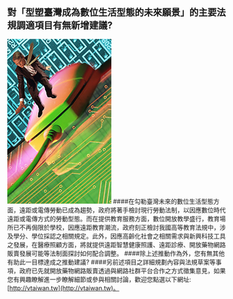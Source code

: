 ## 對「型塑臺灣成為數位生活型態的未來願景」的主要法規調適項目有無新增建議?
![](GRL1864-.JPG)
####在勾勒臺灣未來的數位生活型態方面，遠距或電傳勞動已成為趨勢，政府將著手檢討現行勞動法制，以因應數位時代遠距或電傳方式的勞動型態。而在提供教育服務方面，數位開放教學盛行，教育場所已不再侷限於學校，因應遠距教育潮流，政府刻正檢討我國高等教育法規中，涉及學分、學位採認之相關規定。此外，因應高齡化社會之相關需求與新興科技工具之發展，在醫療照顧方面，將就提供遠距智慧健康照護、遠距診療、開放藥物網路販賣發展可能等法制面探討如何配合調整。
####除上述推動作為外，您有無其他有助此一目標達成之推動建議?
####另前述項目之詳細規劃內容與法規草案等事項，政府已先就開放藥物網路販賣透過與網路社群平台合作之方式徵集意見，如果您有興趣瞭解進一步瞭解細節或參與相關討論，歡迎您點選以下網址: [http://vtaiwan.tw](http://vtaiwan.tw)。
